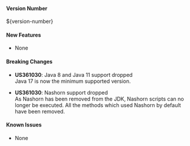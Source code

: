 #### Version Number
${version-number}

#### New Features
- None

#### Breaking Changes
- **US361030**: Java 8 and Java 11 support dropped  
  Java 17 is now the minimum supported version.

- **US361030**: Nashorn support dropped  
  As Nashorn has been removed from the JDK, Nashorn scripts can no longer be executed.
  All the methods which used Nashorn by default have been removed.

#### Known Issues
- None 
